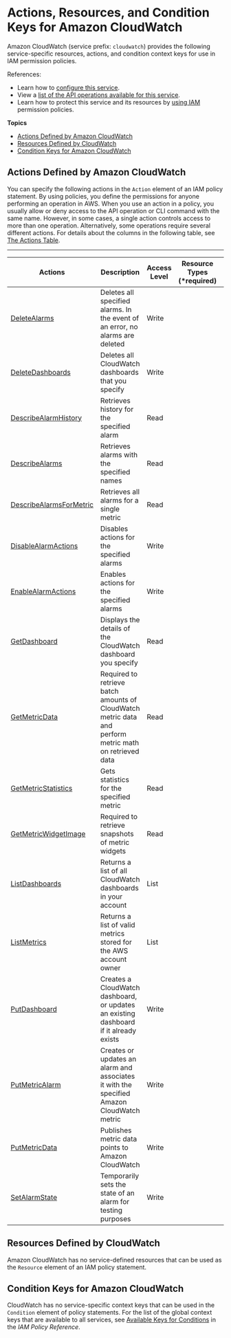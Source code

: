 # Actions, Resources, and Condition Keys for Amazon CloudWatch<a name="list_amazoncloudwatch"></a>

Amazon CloudWatch \(service prefix: `cloudwatch`\) provides the following service\-specific resources, actions, and condition context keys for use in IAM permission policies\.

References:
+ Learn how to [configure this service](https://docs.aws.amazon.com/AmazonCloudWatch/latest/monitoring/)\.
+ View a [list of the API operations available for this service](https://docs.aws.amazon.com/AmazonCloudWatch/latest/APIReference/)\.
+ Learn how to protect this service and its resources by [using IAM](https://docs.aws.amazon.com/AmazonCloudWatch/latest/monitoring/auth-and-access-control-cw.html) permission policies\.

**Topics**
+ [Actions Defined by Amazon CloudWatch](#amazoncloudwatch-actions-as-permissions)
+ [Resources Defined by CloudWatch](#amazoncloudwatch-resources-for-iam-policies)
+ [Condition Keys for Amazon CloudWatch](#amazoncloudwatch-policy-keys)

## Actions Defined by Amazon CloudWatch<a name="amazoncloudwatch-actions-as-permissions"></a>

You can specify the following actions in the `Action` element of an IAM policy statement\. By using policies, you define the permissions for anyone performing an operation in AWS\. When you use an action in a policy, you usually allow or deny access to the API operation or CLI command with the same name\. However, in some cases, a single action controls access to more than one operation\. Alternatively, some operations require several different actions\. For details about the columns in the following table, see [The Actions Table](reference_policies_actions-resources-contextkeys.md#actions_table)\.


****  

| Actions | Description | Access Level | Resource Types \(\*required\) | Condition Keys | Dependent Actions | 
| --- | --- | --- | --- | --- | --- | 
|   [ DeleteAlarms ](https://docs.aws.amazon.com/AmazonCloudWatch/latest/APIReference/API_DeleteAlarms.html)  | Deletes all specified alarms\. In the event of an error, no alarms are deleted | Write |  |  |  | 
|   [ DeleteDashboards ](https://docs.aws.amazon.com/AmazonCloudWatch/latest/APIReference/API_DeleteDashboards.html)  | Deletes all CloudWatch dashboards that you specify | Write |  |  |  | 
|   [ DescribeAlarmHistory ](https://docs.aws.amazon.com/AmazonCloudWatch/latest/APIReference/API_DescribeAlarmHistory.html)  | Retrieves history for the specified alarm | Read |  |  |  | 
|   [ DescribeAlarms ](https://docs.aws.amazon.com/AmazonCloudWatch/latest/APIReference/API_DescribeAlarms.html)  | Retrieves alarms with the specified names | Read |  |  |  | 
|   [ DescribeAlarmsForMetric ](https://docs.aws.amazon.com/AmazonCloudWatch/latest/APIReference/API_DescribeAlarmsForMetric.html)  | Retrieves all alarms for a single metric | Read |  |  |  | 
|   [ DisableAlarmActions ](https://docs.aws.amazon.com/AmazonCloudWatch/latest/APIReference/API_DisableAlarmActions.html)  | Disables actions for the specified alarms | Write |  |  |  | 
|   [ EnableAlarmActions ](https://docs.aws.amazon.com/AmazonCloudWatch/latest/APIReference/API_EnableAlarmActions.html)  | Enables actions for the specified alarms | Write |  |  |  | 
|   [ GetDashboard ](https://docs.aws.amazon.com/AmazonCloudWatch/latest/APIReference/API_GetDashboard.html)  | Displays the details of the CloudWatch dashboard you specify | Read |  |  |  | 
|   [ GetMetricData ](https://docs.aws.amazon.com/AmazonCloudWatch/latest/APIReference/API_GetMetricData.html)  | Required to retrieve batch amounts of CloudWatch metric data and perform metric math on retrieved data | Read |  |  |  | 
|   [ GetMetricStatistics ](https://docs.aws.amazon.com/AmazonCloudWatch/latest/APIReference/API_GetMetricStatistics.html)  | Gets statistics for the specified metric | Read |  |  |  | 
|   [ GetMetricWidgetImage ](https://docs.aws.amazon.com/AmazonCloudWatch/latest/APIReference/API_GetMetricWidgetImage.html)  | Required to retrieve snapshots of metric widgets | Read |  |  |  | 
|   [ ListDashboards ](https://docs.aws.amazon.com/AmazonCloudWatch/latest/APIReference/API_ListDashboards.html)  | Returns a list of all CloudWatch dashboards in your account | List |  |  |  | 
|   [ ListMetrics ](https://docs.aws.amazon.com/AmazonCloudWatch/latest/APIReference/API_ListMetrics.html)  | Returns a list of valid metrics stored for the AWS account owner | List |  |  |  | 
|   [ PutDashboard ](https://docs.aws.amazon.com/AmazonCloudWatch/latest/APIReference/API_PutDashboard.html)  | Creates a CloudWatch dashboard, or updates an existing dashboard if it already exists | Write |  |  |  | 
|   [ PutMetricAlarm ](https://docs.aws.amazon.com/AmazonCloudWatch/latest/APIReference/API_PutMetricAlarm.html)  | Creates or updates an alarm and associates it with the specified Amazon CloudWatch metric | Write |  |  |  | 
|   [ PutMetricData ](https://docs.aws.amazon.com/AmazonCloudWatch/latest/APIReference/API_PutMetricData.html)  | Publishes metric data points to Amazon CloudWatch | Write |  |  |  | 
|   [ SetAlarmState ](https://docs.aws.amazon.com/AmazonCloudWatch/latest/APIReference/API_SetAlarmState.html)  | Temporarily sets the state of an alarm for testing purposes | Write |  |  |  | 

## Resources Defined by CloudWatch<a name="amazoncloudwatch-resources-for-iam-policies"></a>

Amazon CloudWatch has no service\-defined resources that can be used as the `Resource` element of an IAM policy statement\.

## Condition Keys for Amazon CloudWatch<a name="amazoncloudwatch-policy-keys"></a>

CloudWatch has no service\-specific context keys that can be used in the `Condition` element of policy statements\. For the list of the global context keys that are available to all services, see [Available Keys for Conditions](reference_policies_condition-keys.html#AvailableKeys) in the *IAM Policy Reference*\.